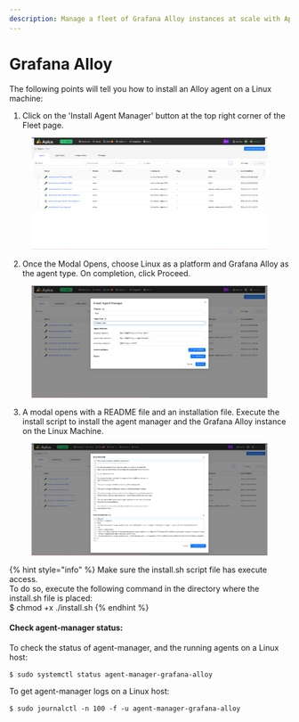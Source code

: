 ```yaml
---
description: Manage a fleet of Grafana Alloy instances at scale with Apica Fleet.
---
```


# Grafana Alloy

The following points will tell you how to install an Alloy agent on a Linux machine:

1. Click on the 'Install Agent Manager' button at the top right corner of the Fleet page.

<figure><img src="../../.gitbook/assets/Screenshot from 2024-10-10 17-32-40.png" alt=""><figcaption></figcaption></figure>

2. Once the Modal Opens, choose Linux as a platform and Grafana Alloy as the agent type. On completion, click Proceed.

<figure><img src="../../.gitbook/assets/Screenshot from 2024-10-10 17-42-42.png" alt=""><figcaption></figcaption></figure>

3. A modal opens with a README file and an installation file. Execute the install script to install the agent manager and the Grafana Alloy instance on the Linux Machine.

<figure><img src="../../.gitbook/assets/Screenshot from 2024-10-10 17-46-00.png" alt=""><figcaption></figcaption></figure>

{% hint style="info" %}
Make sure the install.sh script file has execute access. \
To do so, execute the following command in the directory where the install.sh file is placed:\
$ chmod +x ./install.sh
{% endhint %}

#### Check agent-manager status:

To check the status of agent-manager, and the running agents on a Linux host:

```
$ sudo systemctl status agent-manager-grafana-alloy
```

To get agent-manager logs on a Linux host:

```
$ sudo journalctl -n 100 -f -u agent-manager-grafana-alloy
```
